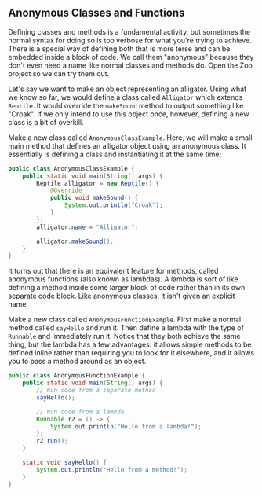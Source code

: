 ## Anonymous Classes and Functions

Defining classes and methods is a fundamental activity, but sometimes the normal syntax for doing so is too verbose for what you're trying to achieve. There is a special way of defining both that is more terse and can be embedded inside a block of code. We call them "anonymous" because they don't even need a name like normal classes and methods do. Open the Zoo project so we can try them out.

Let's say we want to make an object representing an alligator. Using what we know so far, we would define a class called `Alligator` which extends `Reptile`. It would override the `makeSound` method to output something like "Croak". If we only intend to use this object once, however, defining a new class is a bit of overkill.

Make a new class called `AnonymousClassExample`. Here, we will make a small main method that defines an alligator object using an anonymous class. It essentially is defining a class and instantiating it at the same time:

```java
public class AnonymousClassExample {
    public static void main(String[] args) {
        Reptile alligator = new Reptile() {
            @Override
            public void makeSound() {
                System.out.println("Croak");
            }
        };
        alligator.name = "Alligator";

        alligator.makeSound();
    }
}
```

It turns out that there is an equivalent feature for methods, called anonymous functions (also known as lambdas). A lambda is sort of like defining a method inside some larger block of code rather than in its own separate code block. Like anonymous classes, it isn't given an explicit name.

Make a new class called `AnonymousFunctionExample`. First make a normal method called `sayHello` and run it. Then define a lambda with the type of `Runnable` and immediately run it. Notice that they both achieve the same thing, but the lambda has a few advantages: it allows simple methods to be defined inline rather than requiring you to look for it elsewhere, and it allows you to pass a method around as an object.

```java
public class AnonymousFunctionExample {
    public static void main(String[] args) {
        // Run code from a separate method
        sayHello();

        // Run code from a lambda
        Runnable r2 = () -> {
            System.out.println("Hello from a lambda!");
        };
        r2.run();
    }

    static void sayHello() {
        System.out.println("Hello from a method!");
    }
}
```
